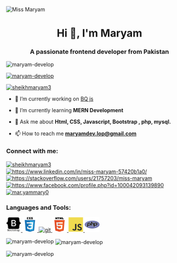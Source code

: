 <img align="center" src="https://i.stack.imgur.com/Cby2r.png?s=256&g=1" alt="Miss Maryam">

<h1 align="center">Hi 👋, I'm Maryam</h1>
<h3 align="center">A passionate frontend developer from Pakistan</h3>

<p align="left"> <img src="https://komarev.com/ghpvc/?username=maryam-develop&label=Profile%20views&color=0e75b6&style=flat" alt="maryam-develop" /> </p>

<p align="left"> <a href="https://github.com/ryo-ma/github-profile-trophy"><img src="https://github-profile-trophy.vercel.app/?username=maryam-develop" alt="maryam-develop" /></a> </p>

<p align="left"> <a href="https://twitter.com/sheikhmaryam3" target="blank"><img src="https://img.shields.io/twitter/follow/sheikhmaryam3?logo=twitter&style=for-the-badge" alt="sheikhmaryam3" /></a> </p>

- 🔭 I’m currently working on [BQ js](https://github.com/maryam-develop/BQ_js.git)

- 🌱 I’m currently learning **MERN Development**

- 💬 Ask me about **Html, CSS, Javascript, Bootstrap , php, mysql.**

- 📫 How to reach me **maryamdev.lop@gmail.com**

<h3 align="left">Connect with me:</h3>
<p align="left">
<a href="https://twitter.com/sheikhmaryam3" target="blank"><img align="center" src="https://raw.githubusercontent.com/rahuldkjain/github-profile-readme-generator/master/src/images/icons/Social/twitter.svg" alt="sheikhmaryam3" height="30" width="40" /></a>
<a href="https://linkedin.com/in/https://www.linkedin.com/in/miss-maryam-57420b1a0/" target="blank"><img align="center" src="https://raw.githubusercontent.com/rahuldkjain/github-profile-readme-generator/master/src/images/icons/Social/linked-in-alt.svg" alt="https://www.linkedin.com/in/miss-maryam-57420b1a0/" height="30" width="40" /></a>
<a href="https://stackoverflow.com/users/https://stackoverflow.com/users/21757203/miss-maryam" target="blank"><img align="center" src="https://raw.githubusercontent.com/rahuldkjain/github-profile-readme-generator/master/src/images/icons/Social/stack-overflow.svg" alt="https://stackoverflow.com/users/21757203/miss-maryam" height="30" width="40" /></a>
<a href="https://fb.com/https://www.facebook.com/profile.php?id=100042093139890" target="blank"><img align="center" src="https://raw.githubusercontent.com/rahuldkjain/github-profile-readme-generator/master/src/images/icons/Social/facebook.svg" alt="https://www.facebook.com/profile.php?id=100042093139890" height="30" width="40" /></a>
<a href="https://instagram.com/mar.yammary0" target="blank"><img align="center" src="https://raw.githubusercontent.com/rahuldkjain/github-profile-readme-generator/master/src/images/icons/Social/instagram.svg" alt="mar.yammary0" height="30" width="40" /></a>
</p>

<h3 align="left">Languages and Tools:</h3>
<p align="left"> <a href="https://getbootstrap.com" target="_blank" rel="noreferrer"> <img src="https://raw.githubusercontent.com/devicons/devicon/master/icons/bootstrap/bootstrap-plain-wordmark.svg" alt="bootstrap" width="40" height="40"/> </a> <a href="https://www.w3schools.com/css/" target="_blank" rel="noreferrer"> <img src="https://raw.githubusercontent.com/devicons/devicon/master/icons/css3/css3-original-wordmark.svg" alt="css3" width="40" height="40"/> </a> <a href="https://git-scm.com/" target="_blank" rel="noreferrer"> <img src="https://www.vectorlogo.zone/logos/git-scm/git-scm-icon.svg" alt="git" width="40" height="40"/> </a> <a href="https://www.w3.org/html/" target="_blank" rel="noreferrer"> <img src="https://raw.githubusercontent.com/devicons/devicon/master/icons/html5/html5-original-wordmark.svg" alt="html5" width="40" height="40"/> </a> <a href="https://developer.mozilla.org/en-US/docs/Web/JavaScript" target="_blank" rel="noreferrer"> <img src="https://raw.githubusercontent.com/devicons/devicon/master/icons/javascript/javascript-original.svg" alt="javascript" width="40" height="40"/> </a> <a href="https://www.php.net" target="_blank" rel="noreferrer"> <img src="https://raw.githubusercontent.com/devicons/devicon/master/icons/php/php-original.svg" alt="php" width="40" height="40"/> </a> </p>

<p><img align="left" src="https://github-readme-stats.vercel.app/api/top-langs?username=maryam-develop&show_icons=true&locale=en&layout=compact" alt="maryam-develop" /></p>

<p>&nbsp;<img align="center" src="https://github-readme-stats.vercel.app/api?username=maryam-develop&show_icons=true&locale=en" alt="maryam-develop" /></p>

<p><img align="center" src="https://github-readme-streak-stats.herokuapp.com/?user=maryam-develop&" alt="maryam-develop" /></p>
